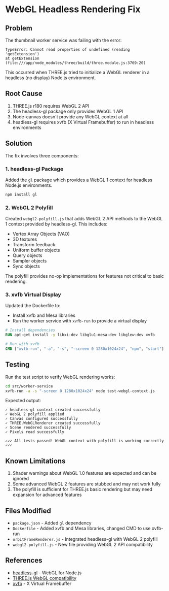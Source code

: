 # WebGL Headless Rendering Fix

## Problem

The thumbnail worker service was failing with the error:

```
TypeError: Cannot read properties of undefined (reading 'getExtension')
at getExtension (file:///app/node_modules/three/build/three.module.js:3769:20)
```

This occurred when THREE.js tried to initialize a WebGL renderer in a headless (no display) Node.js environment.

## Root Cause

1. THREE.js r180 requires WebGL 2 API
2. The headless-gl package only provides WebGL 1 API
3. Node-canvas doesn't provide any WebGL context at all
4. headless-gl requires xvfb (X Virtual Framebuffer) to run in headless environments

## Solution

The fix involves three components:

### 1. headless-gl Package

Added the `gl` package which provides a WebGL 1 context for headless Node.js environments.

```bash
npm install gl
```

### 2. WebGL 2 Polyfill

Created `webgl2-polyfill.js` that adds WebGL 2 API methods to the WebGL 1 context provided by headless-gl. This includes:

- Vertex Array Objects (VAO)
- 3D textures
- Transform feedback
- Uniform buffer objects
- Query objects
- Sampler objects
- Sync objects

The polyfill provides no-op implementations for features not critical to basic rendering.

### 3. xvfb Virtual Display

Updated the Dockerfile to:

- Install xvfb and Mesa libraries
- Run the worker service with `xvfb-run` to provide a virtual display

```dockerfile
# Install dependencies
RUN apt-get install -y libxi-dev libglu1-mesa-dev libglew-dev xvfb

# Run with xvfb
CMD ["xvfb-run", "-a", "-s", "-screen 0 1280x1024x24", "npm", "start"]
```

## Testing

Run the test script to verify WebGL rendering works:

```bash
cd src/worker-service
xvfb-run -a -s "-screen 0 1280x1024x24" node test-webgl-context.js
```

Expected output:

```
✓ headless-gl context created successfully
✓ WebGL 2 polyfill applied
✓ Canvas configured successfully
✓ THREE.WebGLRenderer created successfully
✓ Scene rendered successfully
✓ Pixels read successfully

✓✓✓ All tests passed! WebGL context with polyfill is working correctly ✓✓✓
```

## Known Limitations

1. Shader warnings about WebGL 1.0 features are expected and can be ignored
2. Some advanced WebGL 2 features are stubbed and may not work fully
3. The polyfill is sufficient for THREE.js basic rendering but may need expansion for advanced features

## Files Modified

- `package.json` - Added `gl` dependency
- `Dockerfile` - Added xvfb and Mesa libraries, changed CMD to use xvfb-run
- `orbitFrameRenderer.js` - Integrated headless-gl with WebGL 2 polyfill
- `webgl2-polyfill.js` - New file providing WebGL 2 API compatibility

## References

- [headless-gl](https://github.com/stackgl/headless-gl) - WebGL for Node.js
- [THREE.js WebGL compatibility](https://threejs.org/docs/#manual/en/introduction/WebGL-compatibility-check)
- [xvfb](https://www.x.org/releases/X11R7.6/doc/man/man1/Xvfb.1.xhtml) - X Virtual Framebuffer
